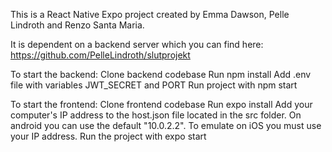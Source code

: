 This is a React Native Expo project created by Emma Dawson, Pelle Lindroth and Renzo Santa Maria.

It is dependent on a backend server which you can find here: https://github.com/PelleLindroth/slutprojekt

To start the backend:
Clone backend codebase
Run npm install
Add .env file with variables JWT_SECRET and PORT
Run project with npm start

To start the frontend:
Clone frontend codebase
Run expo install
Add your computer's IP address to the host.json file located in the src folder. On android you can use the default "10.0.2.2". To emulate on iOS you must use your IP address.
Run the project with expo start
